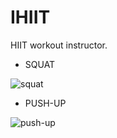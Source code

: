 # IHIIT

HIIT workout instructor.

- SQUAT

![squat](https://github.com/user-attachments/assets/6721d2cf-8925-499e-9940-2c661c8145bb)

- PUSH-UP

![push-up](https://github.com/user-attachments/assets/1cc25678-f2a4-429a-bbd2-b319e1f98150)
